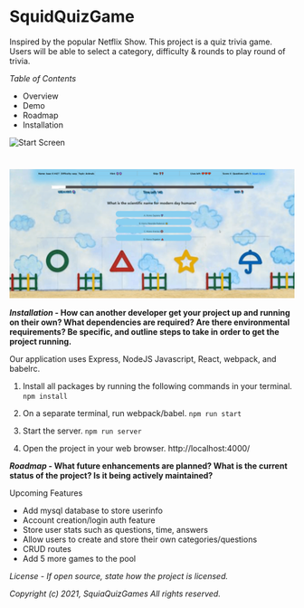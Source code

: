 
# SquidQuizGame 

Inspired by the popular Netflix Show.
This project is a quiz trivia game. Users will be able to select a category, difficulty & rounds to play round of trivia.

*Table of Contents*
* Overview
* Demo
* Roadmap
* Installation


![Start Screen](https://github.com/isaack87/SquidQuizGames/blob/main/client/dist/assets/Start.gif)
#
![Game Screen](https://github.com/isaack87/SquidQuizGames/blob/main/client/dist/assets/GameScreen.gif)


***Installation* - How can another developer get your project up and running on their own? What dependencies are required? Are there environmental requirements? Be specific, and outline steps to take in order to get the project running.**

Our application uses Express, NodeJS Javascript, React,  webpack, and babelrc.

1) Install all packages by running the following commands in your terminal.
`npm install`

2) On a separate terminal, run webpack/babel.
`npm run start`

3) Start the server.
`npm run server`

4) Open the project in your web browser.
http://localhost:4000/


***Roadmap* - What future enhancements are planned? What is the current status of the project? Is it being actively maintained?**

Upcoming Features

* Add mysql database to store userinfo
* Account creation/login auth feature
* Store user stats such as questions, time, answers
* Allow users to create and store their own categories/questions
* CRUD routes
* Add 5 more games to the pool

*License - If open source, state how the project is licensed.*

*Copyright (c) 2021, SquiaQuizGames*
*All rights reserved.*


